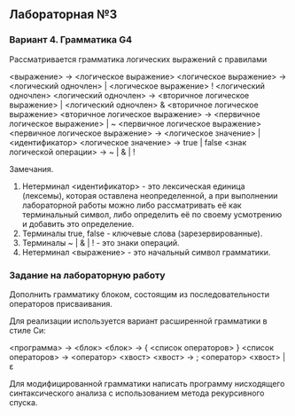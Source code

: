 ## Лабораторная №3
### Вариант 4. Грамматика G4
Рассматривается грамматика логических выражений с правилами

<выражение> -> <логическое выражение> 
<логическое выражение> -> <логический одночлен> | <логическое выражение> ! <логический одночлен>
<логический одночлен> -> <вторичное логическое выражение> | <логический одночлен> & <вторичное логическое выражение>
<вторичное логическое выражение> -> <первичное логическое выражение> | ~ <первичное логическое выражение>
<первичное логическое выражение> -> <логическое значение> | <идентификатор>
<логическое значение> -> true | false
<знак логической операции> -> ~ | & | !

Замечания.
1. Нетерминал <идентификатор> - это лексическая единица (лексемы), которая оставлена неопределенной, а при выполнении лабораторной работы можно либо рассматривать её как терминальный символ, либо определить её по своему усмотрению и добавить это определение.
2. Терминалы true, false - ключевые слова (зарезервированные).
3. Терминалы ~ | & | ! - это знаки операций.
4. Нетерминал <выражение> - это начальный символ грамматики.

### Задание на лабораторную работу
Дополнить грамматику блоком, состоящим из последовательности операторов присваивания.

Для реализации используется вариант расширенной грамматики в стиле Си:

<программа> -> <блок>
<блок> -> { <список операторов> }
<список операторов> -> <оператор> <хвост>
<хвост> -> ; <оператор> <хвост> | ε

Для модифицированной грамматики написать программу нисходящего синтаксического анализа с использованием метода рекурсивного спуска.
